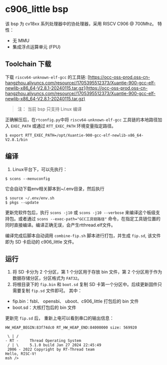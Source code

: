 # c906_little bsp
该 bsp 为 cv18xx 系列处理器中的协处理器，采用 RISCV C906 @ 700Mhz。
特性：
- 无 MMU   
- 集成浮点运算单元 (FPU)

## Toolchain 下载
下载 `riscv64-unknown-elf-gcc` 的工具链: [https://occ-oss-prod.oss-cn-hangzhou.aliyuncs.com/resource//1705395512373/Xuantie-900-gcc-elf-newlib-x86_64-V2.8.1-20240115.tar.gz](https://occ-oss-prod.oss-cn-hangzhou.aliyuncs.com/resource//1705395512373/Xuantie-900-gcc-elf-newlib-x86_64-V2.8.1-20240115.tar.gz)

> 注：
当前 bsp 只支持 Linux 编译

正确解压后，在`rtconfig.py`中将 `riscv64-unknown-elf-gcc` 工具链的本地路径加入 `EXEC_PATH` 或通过 `RTT_EXEC_PATH` 环境变量指定路径。

```shell
$ export RTT_EXEC_PATH=/opt/Xuantie-900-gcc-elf-newlib-x86_64-V2.8.1/bin
```

## 编译
1. Linux平台下，可以先执行：
```shell
$ scons --menuconfig
```

它会自动下载env相关脚本到~/.env目录，然后执行
```shell
$ source ~/.env/env.sh
$ pkgs --update
```
更新完软件包后，执行 `scons -j10` 或 `scons -j10 --verbose` 来编译这个板级支持包。或者通过 `scons --exec-path="GCC工具链路径"` 命令，在指定工具链位置的同时直接编译。编译正确无误，会产生rtthread.elf文件。

编译完成后脚本自动调用 `combine-fip.sh` 脚本进行打包，并生成 `fip.sd`, 该文件即为 SD 卡启动的 c906_little 文件。


## 运行
1. 将 SD 卡分为 2 个分区，第 1 个分区用于存放 bin 文件，第 2 个分区用于作为数据存储分区，分区格式为 `FAT32`。
2. 将根目录下的 `fip.bin` 和 `boot.sd` 复制 SD 卡第一个分区中。后续更新固件只需要复制 `fip.sd` 文件即可。
其中：
- fip.bin：fsbl、 opensbi、 uboot、c906_little 打包后的 bin 文件
- boot.sd：大核打包后的 bin 文件

更新完 `fip.sd` 后， 重新上电可以看到串口的输出信息：
```shell
HW_HEAP_BEGIN:83f74dc0 RT_HW_HEAP_END:84000000 size: 569920

 \ | /
- RT -     Thread Operating System
 / | \     5.1.0 build Jan 27 2024 22:45:49
 2006 - 2022 Copyright by RT-Thread team
Hello, RISC-V!
msh />
```